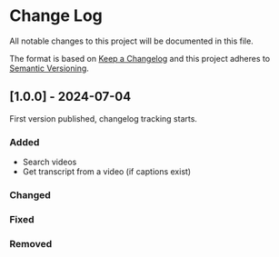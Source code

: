 # Change Log
All notable changes to this project will be documented in this file.
 
The format is based on [Keep a Changelog](http://keepachangelog.com/)
and this project adheres to [Semantic Versioning](http://semver.org/).
 
## [1.0.0] - 2024-07-04
 
First version published, changelog tracking starts.
 
### Added
- Search videos
- Get transcript from a video (if captions exist)
 
### Changed
 
### Fixed

### Removed
